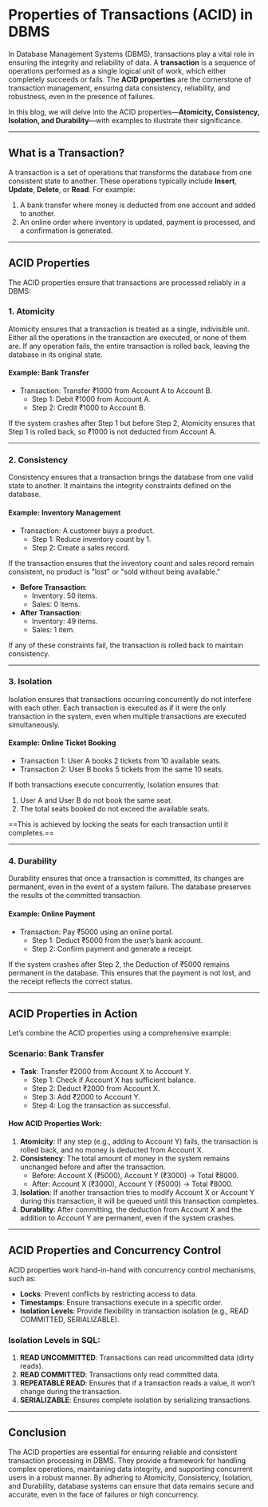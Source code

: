 # **Properties of Transactions (ACID) in DBMS**

In Database Management Systems (DBMS), transactions play a vital role in ensuring the integrity and reliability of data. A **transaction** is a sequence of operations performed as a single logical unit of work, which either completely succeeds or fails. The **ACID properties** are the cornerstone of transaction management, ensuring data consistency, reliability, and robustness, even in the presence of failures.

In this blog, we will delve into the ACID properties—**Atomicity, Consistency, Isolation, and Durability**—with examples to illustrate their significance.

---

## **What is a Transaction?**

A transaction is a set of operations that transforms the database from one consistent state to another. These operations typically include **Insert**, **Update**, **Delete**, or **Read**. For example:
1. A bank transfer where money is deducted from one account and added to another.
2. An online order where inventory is updated, payment is processed, and a confirmation is generated.

---

## **ACID Properties**

The ACID properties ensure that transactions are processed reliably in a DBMS:

### 1. **Atomicity**
Atomicity ensures that a transaction is treated as a single, indivisible unit. Either all the operations in the transaction are executed, or none of them are. If any operation fails, the entire transaction is rolled back, leaving the database in its original state.

#### **Example: Bank Transfer**
- Transaction: Transfer ₹1000 from Account A to Account B.
    - Step 1: Debit ₹1000 from Account A.
    - Step 2: Credit ₹1000 to Account B.

If the system crashes after Step 1 but before Step 2, Atomicity ensures that Step 1 is rolled back, so ₹1000 is not deducted from Account A.

---

### 2. **Consistency**
Consistency ensures that a transaction brings the database from one valid state to another. It maintains the integrity constraints defined on the database.

#### **Example: Inventory Management**
- Transaction: A customer buys a product.
    - Step 1: Reduce inventory count by 1.
    - Step 2: Create a sales record.

If the transaction ensures that the inventory count and sales record remain consistent, no product is "lost" or "sold without being available."

- **Before Transaction**:
    - Inventory: 50 items.
    - Sales: 0 items.
- **After Transaction**:
    - Inventory: 49 items.
    - Sales: 1 item.

If any of these constraints fail, the transaction is rolled back to maintain consistency.

---

### 3. **Isolation**
Isolation ensures that transactions occurring concurrently do not interfere with each other. Each transaction is executed as if it were the only transaction in the system, even when multiple transactions are executed simultaneously.

#### **Example: Online Ticket Booking**
- Transaction 1: User A books 2 tickets from 10 available seats.
- Transaction 2: User B books 5 tickets from the same 10 seats.

If both transactions execute concurrently, Isolation ensures that:
1. User A and User B do not book the same seat.
2. The total seats booked do not exceed the available seats.

==This is achieved by locking the seats for each transaction until it completes.==

---

### 4. **Durability**
Durability ensures that once a transaction is committed, its changes are permanent, even in the event of a system failure. The database preserves the results of the committed transaction.

#### **Example: Online Payment**
- Transaction: Pay ₹5000 using an online portal.
    - Step 1: Deduct ₹5000 from the user’s bank account.
    - Step 2: Confirm payment and generate a receipt.

If the system crashes after Step 2, the Deduction of ₹5000 remains permanent in the database. This ensures that the payment is not lost, and the receipt reflects the correct status.

---

## **ACID Properties in Action**

Let’s combine the ACID properties using a comprehensive example:

### **Scenario: Bank Transfer**
- **Task**: Transfer ₹2000 from Account X to Account Y.
    - Step 1: Check if Account X has sufficient balance.
    - Step 2: Deduct ₹2000 from Account X.
    - Step 3: Add ₹2000 to Account Y.
    - Step 4: Log the transaction as successful.

#### **How ACID Properties Work**:
1. **Atomicity**: If any step (e.g., adding to Account Y) fails, the transaction is rolled back, and no money is deducted from Account X.
2. **Consistency**: The total amount of money in the system remains unchanged before and after the transaction.
    - Before: Account X (₹5000), Account Y (₹3000) → Total ₹8000.
    - After: Account X (₹3000), Account Y (₹5000) → Total ₹8000.
3. **Isolation**: If another transaction tries to modify Account X or Account Y during this transaction, it will be queued until this transaction completes.
4. **Durability**: After committing, the deduction from Account X and the addition to Account Y are permanent, even if the system crashes.

---

## **ACID Properties and Concurrency Control**

ACID properties work hand-in-hand with concurrency control mechanisms, such as:
- **Locks**: Prevent conflicts by restricting access to data.
- **Timestamps**: Ensure transactions execute in a specific order.
- **Isolation Levels**: Provide flexibility in transaction isolation (e.g., READ COMMITTED, SERIALIZABLE).

### **Isolation Levels in SQL**:
1. **READ UNCOMMITTED**: Transactions can read uncommitted data (dirty reads).
2. **READ COMMITTED**: Transactions only read committed data.
3. **REPEATABLE READ**: Ensures that if a transaction reads a value, it won’t change during the transaction.
4. **SERIALIZABLE**: Ensures complete isolation by serializing transactions.

---

## **Conclusion**

The ACID properties are essential for ensuring reliable and consistent transaction processing in DBMS. They provide a framework for handling complex operations, maintaining data integrity, and supporting concurrent users in a robust manner. By adhering to Atomicity, Consistency, Isolation, and Durability, database systems can ensure that data remains secure and accurate, even in the face of failures or high concurrency. 

